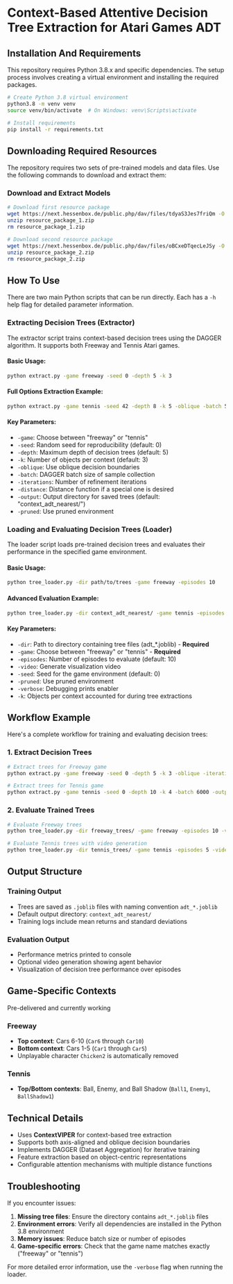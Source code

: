 # Context-Based Attentive Decision Tree Extraction for Atari Games ADT

## Installation And Requirements

This repository requires Python 3.8.x and specific dependencies. The setup process involves creating a virtual environment and installing the required packages.

```bash
# Create Python 3.8 virtual environment
python3.8 -m venv venv
source venv/bin/activate  # On Windows: venv\Scripts\activate

# Install requirements
pip install -r requirements.txt
```

## Downloading Required Resources

The repository requires two sets of pre-trained models and data files. Use the following commands to download and extract them:

### Download and Extract Models
```bash
# Download first resource package
wget https://next.hessenbox.de/public.php/dav/files/tdyaS3Jes7friQm -O resource_package_1.zip
unzip resource_package_1.zip
rm resource_package_1.zip

# Download second resource package  
wget https://next.hessenbox.de/public.php/dav/files/oBCxeDTqecLeJSy -O resource_package_2.zip
unzip resource_package_2.zip
rm resource_package_2.zip
```

## How To Use

There are two main Python scripts that can be run directly. Each has a `-h` help flag for detailed parameter information.

### Extracting Decision Trees (Extractor)

The extractor script trains context-based decision trees using the DAGGER algorithm. It supports both Freeway and Tennis Atari games.

#### Basic Usage:
```bash
python extract.py -game freeway -seed 0 -depth 5 -k 3
```

#### Full Options Extraction Example:
```bash
python extract.py -game tennis -seed 42 -depth 8 -k 5 -oblique -batch 50000 -iterations 5 -distance l2 -output custom_trees/ -eval-episodes 20
```

#### Key Parameters:
- `-game`: Choose between "freeway" or "tennis"
- `-seed`: Random seed for reproducibility (default: 0)
- `-depth`: Maximum depth of decision trees (default: 5)
- `-k`: Number of objects per context (default: 3)
- `-oblique`: Use oblique decision boundaries
- `-batch`: DAGGER batch size of sample collection
- `-iterations`: Number of refinement iterations
- `-distance`: Distance function if a special one is desired
- `-output`: Output directory for saved trees (default: "context_adt_nearest/")
- `-pruned`: Use pruned environment

### Loading and Evaluating Decision Trees (Loader)

The loader script loads pre-trained decision trees and evaluates their performance in the specified game environment.

#### Basic Usage:
```bash
python tree_loader.py -dir path/to/trees -game freeway -episodes 10
```

#### Advanced Evaluation Example:
```bash
python tree_loader.py -dir context_adt_nearest/ -game tennis -episodes 50 -video -seed 42 -pruned -verbose -k 5 -pruned
```

#### Key Parameters:
- `-dir`: Path to directory containing tree files (adt_*.joblib) - **Required**
- `-game`: Choose between "freeway" or "tennis" - **Required**
- `-episodes`: Number of episodes to evaluate (default: 10)
- `-video`: Generate visualization video
- `-seed`: Seed for the game environment (default: 0)
- `-pruned`: Use pruned environment
- `-verbose`: Debugging prints enabler
- `-k`: Objects per context accounted for during tree extractions

## Workflow Example

Here's a complete workflow for training and evaluating decision trees:

### 1. Extract Decision Trees
```bash
# Extract trees for Freeway game
python extract.py -game freeway -seed 0 -depth 5 -k 3 -oblique -iterations 10 -output freeway_trees/ -pruned

# Extract trees for Tennis game
python extract.py -game tennis -seed 0 -depth 10 -k 4 -batch 6000 -output tennis_trees/ -pruned
```

### 2. Evaluate Trained Trees
```bash
# Evaluate Freeway trees
python tree_loader.py -dir freeway_trees/ -game freeway -episodes 10 -verbose -pruned

# Evaluate Tennis trees with video generation
python tree_loader.py -dir tennis_trees/ -game tennis -episodes 5 -video -verbose -pruned
```

## Output Structure

### Training Output
- Trees are saved as `.joblib` files with naming convention `adt_*.joblib`
- Default output directory: `context_adt_nearest/`
- Training logs include mean returns and standard deviations

### Evaluation Output
- Performance metrics printed to console
- Optional video generation showing agent behavior
- Visualization of decision tree performance over episodes

## Game-Specific Contexts
Pre-delivered and currently working
### Freeway
- **Top context**: Cars 6-10 (`Car6` through `Car10`)
- **Bottom context**: Cars 1-5 (`Car1` through `Car5`)
- Unplayable character `Chicken2` is automatically removed

### Tennis
- **Top/Bottom contexts**: Ball, Enemy, and Ball Shadow (`Ball1`, `Enemy1`, `BallShadow1`)

## Technical Details

- Uses **ContextVIPER** for context-based tree extraction
- Supports both axis-aligned and oblique decision boundaries
- Implements DAGGER (Dataset Aggregation) for iterative training
- Feature extraction based on object-centric representations
- Configurable attention mechanisms with multiple distance functions

## Troubleshooting

If you encounter issues:

1. **Missing tree files**: Ensure the directory contains `adt_*.joblib` files
2. **Environment errors**: Verify all dependencies are installed in the Python 3.8 environment  
3. **Memory issues**: Reduce batch size or number of episodes
4. **Game-specific errors**: Check that the game name matches exactly ("freeway" or "tennis")

For more detailed error information, use the `-verbose` flag when running the loader.
